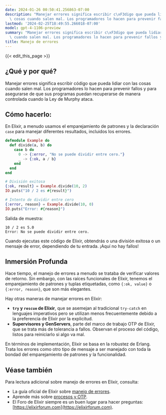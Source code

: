 ```yaml
---
date: 2024-01-26 00:50:41.256863-07:00
description: "Manejar errores significa escribir c\xF3digo que pueda lidiar con las\
  \ cosas cuando salen mal. Los programadores lo hacen para prevenir fallos y para\u2026"
lastmod: '2024-02-25T18:49:55.266018-07:00'
model: gpt-4-1106-preview
summary: "Manejar errores significa escribir c\xF3digo que pueda lidiar con las cosas\
  \ cuando salen mal. Los programadores lo hacen para prevenir fallos y para\u2026"
title: Manejo de errores
---
```


{{< edit_this_page >}}

## ¿Qué y por qué?

Manejar errores significa escribir código que pueda lidiar con las cosas cuando salen mal. Los programadores lo hacen para prevenir fallos y para asegurarse de que sus programas puedan recuperarse de manera controlada cuando la Ley de Murphy ataca.

## Cómo hacerlo:

En Elixir, a menudo usamos el emparejamiento de patrones y la declaración `case` para manejar diferentes resultados, incluidos los errores.

```elixir
defmodule Example do
  def divide(a, b) do
    case b do
      0 -> {:error, "No se puede dividir entre cero."}
      _ -> {:ok, a / b}
    end
  end
end

# División exitosa
{:ok, result} = Example.divide(10, 2)
IO.puts("10 / 2 es #{result}")

# Intento de dividir entre cero
{:error, reason} = Example.divide(10, 0)
IO.puts("Error: #{reason}")
```

Salida de muestra:
```
10 / 2 es 5.0
Error: No se puede dividir entre cero.
```

Cuando ejecutas este código de Elixir, obtendrás o una división exitosa o un mensaje de error, dependiendo de tu entrada. ¡Aquí no hay fallos!

## Inmersión Profunda

Hace tiempo, el manejo de errores a menudo se trataba de verificar valores de retorno. Sin embargo, con las raíces funcionales de Elixir, tenemos el emparejamiento de patrones y tuplas etiquetadas, como `{:ok, value}` o `{:error, reason}`, que son más elegantes.

Hay otras maneras de manejar errores en Elixir:

- **`try` y `rescue` de Elixir**, que se asemejan al tradicional `try-catch` en lenguajes imperativos pero se utilizan menos frecuentemente debido a la preferencia de Elixir por la explicitud.
- **Supervisores y GenServers**, parte del marco de trabajo OTP de Elixir, que se trata más de tolerancia a fallos. Observan el proceso del código, listos para reiniciarlo si algo va mal.

En términos de implementación, Elixir se basa en la robustez de Erlang. Trata los errores como otro tipo de mensaje a ser manejado con toda la bondad del emparejamiento de patrones y la funcionalidad.

## Véase también

Para lectura adicional sobre manejo de errores en Elixir, consulta:

- La guía oficial de Elixir sobre [manejo de errores](https://elixir-lang.org/getting-started/try-catch-and-rescue.html).
- Aprende más sobre [procesos y OTP](https://elixir-lang.org/getting-started/mix-otp/introduction-to-mix.html).
- El Foro de Elixir siempre es un buen lugar para hacer preguntas: [https://elixirforum.com](https://elixirforum.com).
